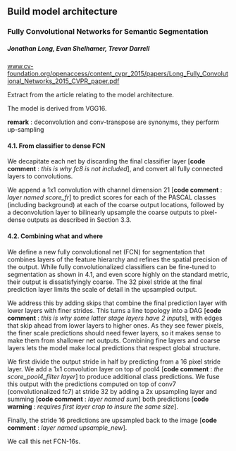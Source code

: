 
## Build model architecture


### Fully Convolutional Networks for Semantic Segmentation
##### Jonathan Long, Evan Shelhamer, Trevor Darrell

www.cv-foundation.org/openaccess/content_cvpr_2015/papers/Long_Fully_Convolutional_Networks_2015_CVPR_paper.pdf

Extract from the article relating to the model architecture.

The model is derived from VGG16.

**remark** : deconvolution and conv-transpose are synonyms, they perform up-sampling

#### 4.1. From classifier to dense FCN

We decapitate each net by discarding the final classifier layer [**code comment** : *this is why fc8 is not included*], and convert all fully connected layers to convolutions.

We append a 1x1 convolution with channel dimension 21 [**code comment** : *layer named score_fr*] to predict scores for each of the PASCAL classes (including background) at each of the coarse output locations, followed by a deconvolution layer to bilinearly upsample the coarse outputs to pixel-dense outputs as described in Section 3.3.


#### 4.2. Combining what and where
We define a new fully convolutional net (FCN) for segmentation that combines layers of the feature hierarchy and
refines the spatial precision of the output.
While fully convolutionalized classifiers can be fine-tuned to segmentation as shown in 4.1, and even score highly on the standard metric, their output is dissatisfyingly coarse.
The 32 pixel stride at the final prediction layer limits the scale of detail in the upsampled output.

We address this by adding skips that combine the final prediction layer with lower layers with finer strides.
This turns a line topology into a DAG [**code comment** : *this is why some latter stage layers have 2 inputs*], with edges that skip ahead from lower layers to higher ones.
As they see fewer pixels, the finer scale predictions should need fewer layers, so it makes sense to make them from shallower net outputs.
Combining fine layers and coarse layers lets the model make local predictions that respect global structure.

We first divide the output stride in half by predicting from a 16 pixel stride layer.
We add a 1x1 convolution layer on top of pool4 [**code comment** : *the score_pool4_filter layer*] to produce additional class predictions.
We fuse this output with the predictions computed on top of conv7 (convolutionalized fc7) at stride 32 by adding a 2x upsampling layer and summing [**code comment** : *layer named sum*] both predictions [**code warning** : *requires first layer crop to insure the same size*].

Finally, the stride 16 predictions are upsampled back to the image [**code comment** : *layer named upsample_new*].

We call this net FCN-16s.